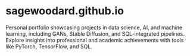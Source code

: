 # sagewoodard.github.io
Personal portfolio showcasing projects in data science, AI, and machine learning, including GANs, Stable Diffusion, and SQL-integrated pipelines. Explore insights into professional and academic achievements with tools like PyTorch, TensorFlow, and SQL.
